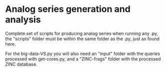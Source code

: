 # Analog series generation and analysis

Complete set of scripts for producing analog series when running any .py, the "scripts" folder must be within the same folder as the .py, just as found here. 

For the  big-data-VS.py you will also need an "input" folder with the queries processed with get-cores.py, and a "ZINC-frags" folder with the processed ZINC database.
